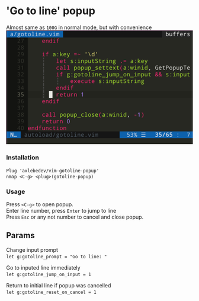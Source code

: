 # 'Go to line' popup
Almost same as `100G` in normal mode, but with convenience
![gotoline-popup](gotoline.gif)

### Installation
```
Plug 'axlebedev/vim-gotoline-popup'
nmap <C-g> <plug>(gotoline-popup)
```

### Usage
Press `<C-g>` to open popup.  
Enter line number, press `Enter` to jump to line  
Press `Esc` or any not number to cancel and close popup.

## Params
Change input prompt  
`let g:gotoline_prompt = "Go to line: "`

Go to inputed line immediately  
`let g:gotoline_jump_on_input = 1`

Return to initial line if popup was cancelled  
`let g:gotoline_reset_on_cancel = 1`
